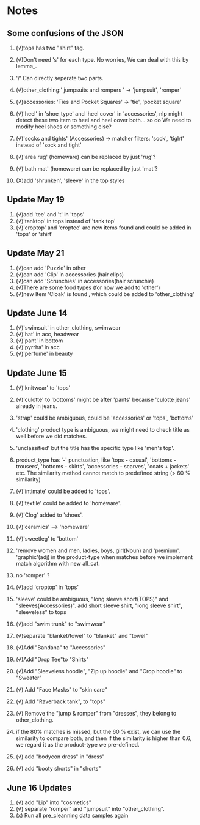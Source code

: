 
# Notes

## Some confusions of the JSON

1. (√)tops has two "shirt" tag.

2. (√)Don't need 's' for each type. No worries, We can deal with this by lemma_.

3. '/' Can directly seperate two parts.

4. (√)other_clothing:' jumpsuits and rompers ' -> 'jumpsuit', 'romper'

5. (√)accessories: 'Ties and Pocket Squares' -> 'tie', 'pocket square'

6. (√)'heel' in 'shoe_type' and 'heel cover' in 'accessories', nlp might detect these two item to heel and heel cover both... so do We need to modify heel shoes or something else?

7. (√)'socks and tights' (Accessories) -> matcher filters: 'sock', 'tight' instead of 'sock and tight'

8. (√)'area rug' (homeware) can be replaced by just 'rug'?

9. (√)'bath mat' (homeware) can be replaced by just 'mat'?

10. (X)add 'shrunken', 'sleeve' in the top styles

## Update May 19

1. (√)add 'tee' and 't' in 'tops'
2. (√)'tanktop' in tops instead of 'tank top'
3. (√)'croptop' and 'croptee' are new items found and could be added in 'tops' or 'shirt'

## Update May 21

1. (√)can add 'Puzzle' in other
2. (√)can add 'Clip' in accessories (hair clips)
3. (√)can add 'Scrunchies' in accessories(hair scrunchie)
4. (√)There are some food types (for now we add to 'other')
5. (√)new Item 'Cloak' is found , which could be added to 'other_clothing'

## Update June 14

1. (√)'swimsuit' in other_clothing, swimwear
2. (√)'hat' in acc, headwear
3. (√)'pant' in bottom
4. (√)'pyrrha' in acc
5. (√)'perfume' in beauty

## Update June 15

1. (√)'knitwear' to 'tops'
2. (√)'culotte' to 'bottoms' might be after 'pants' because 'culotte jeans' already in jeans.
3. 'strap' could be ambiguous, could be 'accessories' or 'tops', 'bottoms'
4. 'clothing' product type is ambiguous, we might need to check title as well before we did matches.

5. 'unclassified' but the title has the specific type like 'men's top'.

6. product_type has '-' punctuation, like 'tops - casual', 'bottoms - trousers', 'bottoms - skirts', 'accessories - scarves', 'coats + jackets' etc. The similarity method cannot match to predefined string (> 60 % similarity)

7. (√)'intimate' could be added to 'tops'.
8. (√)'textile' could be added to 'homeware'.
9. (√)'Clog' added to 'shoes'.

10. (√)'ceramics' --> 'homeware'

11. (√)'sweetleg' to 'bottom'

12. 'remove women and men, ladies, boys, girl(Noun) and 'premium', 'graphic'(adj) in the product-type when matches before we implement match algorithm with new all_cat.
13. no 'romper' ?

14. (√)add 'croptop' in 'tops'

15. 'sleeve' could be ambiguous, "long sleeve short(TOPS)" and "sleeves(Accessories)". add short sleeve shirt, "long sleeve shirt", "sleeveless" to tops

16. (√)add "swim trunk" to "swimwear"

17. (√)separate "blanket/towel" to "blanket" and "towel"

18. (√)Add "Bandana" to "Accessories"

19. (√)Add "Drop Tee"to "Shirts"

20. (√)Add "Sleeveless hoodie", "Zip up hoodie" and "Crop hoodie" to "Sweater"

21. (√) Add "Face Masks" to "skin care"

22. (√) Add "Raverback tank", to "tops"

23. (√) Remove the "jump & romper" from "dresses", they belong to other_clothing.

24. if the 80% matches is missed, but the 60 % exist, we can use the similarity to compare both, and then if the similarity is higher than 0.6, we regard it as the product-type we pre-defined. 

25. (√) add "bodycon dress" in "dress"

26. (√) add "booty shorts" in "shorts"

## June 16 Updates

1. (√) add "Lip" into "cosmetics"
2. (√) separate "romper" and "jumpsuit" into "other_clothing".
3. (x) Run all pre_cleanning data samples again 